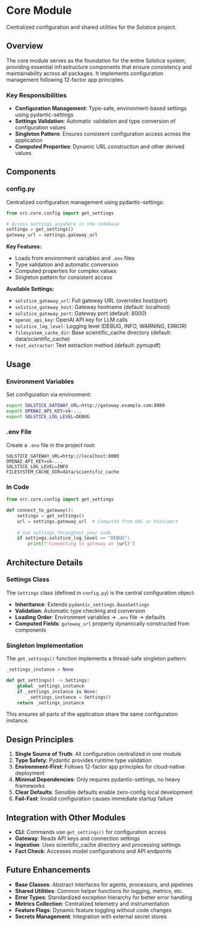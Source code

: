 # Core Module

Centralized configuration and shared utilities for the Solstice project.

## Overview

The core module serves as the foundation for the entire Solstice system, providing essential infrastructure components that ensure consistency and maintainability across all packages. It implements configuration management following 12-factor app principles.

### Key Responsibilities

- **Configuration Management**: Type-safe, environment-based settings using pydantic-settings
- **Settings Validation**: Automatic validation and type conversion of configuration values
- **Singleton Pattern**: Ensures consistent configuration access across the application
- **Computed Properties**: Dynamic URL construction and other derived values

## Components

### config.py

Centralized configuration management using pydantic-settings:

```python
from src.core.config import get_settings

# Access settings anywhere in the codebase
settings = get_settings()
gateway_url = settings.gateway_url
```

**Key Features:**
- Loads from environment variables and `.env` files
- Type validation and automatic conversion
- Computed properties for complex values
- Singleton pattern for consistent access

**Available Settings:**
- `solstice_gateway_url`: Full gateway URL (overrides host/port)
- `solstice_gateway_host`: Gateway hostname (default: localhost)
- `solstice_gateway_port`: Gateway port (default: 8000)
- `openai_api_key`: OpenAI API key for LLM calls
- `solstice_log_level`: Logging level (DEBUG, INFO, WARNING, ERROR)
- `filesystem_cache_dir`: Base scientific_cache directory (default: data/scientific_cache)
- `text_extractor`: Text extraction method (default: pymupdf)

## Usage

### Environment Variables

Set configuration via environment:
```bash
export SOLSTICE_GATEWAY_URL=http://gateway.example.com:8080
export OPENAI_API_KEY=sk-...
export SOLSTICE_LOG_LEVEL=DEBUG
```

### .env File

Create a `.env` file in the project root:
```env
SOLSTICE_GATEWAY_URL=http://localhost:8000
OPENAI_API_KEY=sk-...
SOLSTICE_LOG_LEVEL=INFO
FILESYSTEM_CACHE_DIR=data/scientific_cache
```

### In Code

```python
from src.core.config import get_settings

def connect_to_gateway():
    settings = get_settings()
    url = settings.gateway_url  # Computed from URL or host/port
    
    # Use settings throughout your code
    if settings.solstice_log_level == "DEBUG":
        print(f"Connecting to gateway at {url}")
```

## Architecture Details

### Settings Class

The `Settings` class (defined in `config.py`) is the central configuration object:

- **Inheritance**: Extends `pydantic_settings.BaseSettings`
- **Validation**: Automatic type checking and conversion
- **Loading Order**: Environment variables → `.env` file → defaults
- **Computed Fields**: `gateway_url` property dynamically constructed from components

### Singleton Implementation

The `get_settings()` function implements a thread-safe singleton pattern:
```python
_settings_instance = None

def get_settings() -> Settings:
    global _settings_instance
    if _settings_instance is None:
        _settings_instance = Settings()
    return _settings_instance
```

This ensures all parts of the application share the same configuration instance.

## Design Principles

1. **Single Source of Truth**: All configuration centralized in one module
2. **Type Safety**: Pydantic provides runtime type validation
3. **Environment-First**: Follows 12-factor app principles for cloud-native deployment
4. **Minimal Dependencies**: Only requires pydantic-settings, no heavy frameworks
5. **Clear Defaults**: Sensible defaults enable zero-config local development
6. **Fail-Fast**: Invalid configuration causes immediate startup failure

## Integration with Other Modules

- **CLI**: Commands use `get_settings()` for configuration access
- **Gateway**: Reads API keys and connection settings
- **Ingestion**: Uses scientific_cache directory and processing settings
- **Fact Check**: Accesses model configurations and API endpoints

## Future Enhancements

- **Base Classes**: Abstract interfaces for agents, processors, and pipelines
- **Shared Utilities**: Common helper functions for logging, metrics, etc.
- **Error Types**: Standardized exception hierarchy for better error handling
- **Metrics Collection**: Centralized telemetry and instrumentation
- **Feature Flags**: Dynamic feature toggling without code changes
- **Secrets Management**: Integration with external secret stores
